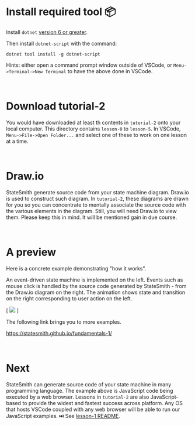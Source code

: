 # Install required tool 📦
Install `dotnet` [version 6 or greater](https://dotnet.microsoft.com/en-us/download/dotnet/sdk-for-vs-code).

Then install `dotnet-script` with the command:
```
dotnet tool install -g dotnet-script
```

Hints: either open a command prompt window outside of VSCode, or `Menu->Terminal->New Terminal` to have the above done in VSCode. 

<br>

# Download tutorial-2
You would have downloaded at least th contents in `tutorial-2` onto your local computer. This directory contains `lesson-0` to `lesson-5`. In VSCode, `Menu->File->Open Folder...` and select one of these to work on one lesson at a time. 


<br>

# Draw.io
StateSmith generate source code from your state machine diagram. Draw.io is used to construct such diagram. In `tutorial-2`, these diagrams are drawn for you so you can concentrate to mentally associate the source code with the various elements in the diagram. Still, you will need Draw.io to view them. Please keep this in mind. It will be mentioned gain in due course.  


<br>

# A preview
Here is a concrete example demonstrating "how it works".   

An event-driven state machine is implemented on the left. Events such as mouse click is handled by the source code generated by StateSmith - from the Draw.io diagram on the right. The animation shows state and transition on the right corresponding to user action on the left.   

[ ![](./docs/interactive-examples-preview.gif)  ]

The following link brings you to more examples. 

https://statesmith.github.io/fundamentals-1/

<br>

# Next
StateSmith can generate source code of your state machine in many programming language. The example above is JavaScript code being executed by a web browser. Lessons in `tutorial-2` are also JavaScript-based to provide the widest and fastest success across platform. Any OS that hosts VSCode coupled with any web browser will be able to run our JavaScript examples. 
⏭️ See [lesson-1 README](../lesson-1/README.md).
